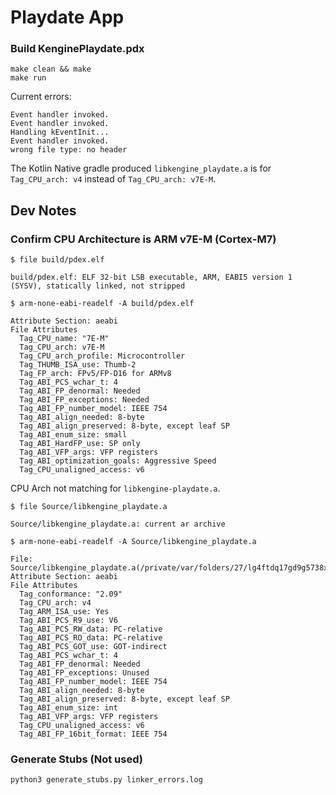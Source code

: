 # Playdate App

### Build KenginePlaydate.pdx

```shell
make clean && make
make run
```

Current errors:

```shell
Event handler invoked.
Event handler invoked.
Handling kEventInit...
Event handler invoked.
wrong file type: no header
```

The Kotlin Native gradle produced `libkengine_playdate.a` is for `Tag_CPU_arch: v4` instead of `Tag_CPU_arch: v7E-M`.


## Dev Notes

### Confirm CPU Architecture is ARM v7E-M (Cortex-M7)


```shell
$ file build/pdex.elf
```

```shell
build/pdex.elf: ELF 32-bit LSB executable, ARM, EABI5 version 1 (SYSV), statically linked, not stripped
```

```shell
$ arm-none-eabi-readelf -A build/pdex.elf
```

```shell
Attribute Section: aeabi
File Attributes
  Tag_CPU_name: "7E-M"
  Tag_CPU_arch: v7E-M
  Tag_CPU_arch_profile: Microcontroller
  Tag_THUMB_ISA_use: Thumb-2
  Tag_FP_arch: FPv5/FP-D16 for ARMv8
  Tag_ABI_PCS_wchar_t: 4
  Tag_ABI_FP_denormal: Needed
  Tag_ABI_FP_exceptions: Needed
  Tag_ABI_FP_number_model: IEEE 754
  Tag_ABI_align_needed: 8-byte
  Tag_ABI_align_preserved: 8-byte, except leaf SP
  Tag_ABI_enum_size: small
  Tag_ABI_HardFP_use: SP only
  Tag_ABI_VFP_args: VFP registers
  Tag_ABI_optimization_goals: Aggressive Speed
  Tag_CPU_unaligned_access: v6
```

CPU Arch not matching for `libkengine-playdate.a`.

```shell
$ file Source/libkengine_playdate.a
```

```shell
Source/libkengine_playdate.a: current ar archive
```

```shell
$ arm-none-eabi-readelf -A Source/libkengine_playdate.a
```

```shell
File: Source/libkengine_playdate.a(/private/var/folders/27/lg4ftdq17gd9g5738xm0txj40000gn/T/konan_temp5760948829765032764/libkengine_playdate.a.o)
Attribute Section: aeabi
File Attributes
  Tag_conformance: "2.09"
  Tag_CPU_arch: v4
  Tag_ARM_ISA_use: Yes
  Tag_ABI_PCS_R9_use: V6
  Tag_ABI_PCS_RW_data: PC-relative
  Tag_ABI_PCS_RO_data: PC-relative
  Tag_ABI_PCS_GOT_use: GOT-indirect
  Tag_ABI_PCS_wchar_t: 4
  Tag_ABI_FP_denormal: Needed
  Tag_ABI_FP_exceptions: Unused
  Tag_ABI_FP_number_model: IEEE 754
  Tag_ABI_align_needed: 8-byte
  Tag_ABI_align_preserved: 8-byte, except leaf SP
  Tag_ABI_enum_size: int
  Tag_ABI_VFP_args: VFP registers
  Tag_CPU_unaligned_access: v6
  Tag_ABI_FP_16bit_format: IEEE 754
```


### Generate Stubs (Not used)

`python3 generate_stubs.py linker_errors.log`